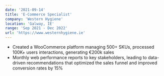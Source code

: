 ```yaml
---
date: '2021-09-14'
title: 'E-Commerce Specialist'
company: 'Western Hygiene'
location: 'Galway, IE'
range: 'Sep 2021 - Dec 2022'
url: 'https://www.westernhygiene.ie'
---
```


- Created a WooCommerce platform managing 500+ SKUs, processed 100K+ users interactions, generating €200k sales
- Monthly web performance reports to key stakeholders, leading to data-driven recommendations that optimized the sales funnel and improved conversion rates by 15%
